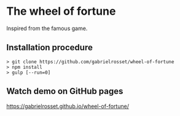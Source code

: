 The wheel of fortune
===================
Inspired from the famous game.

## Installation procedure
    > git clone https://github.com/gabrielrosset/wheel-of-fortune
    > npm install
    > gulp [--run=0]

## Watch demo on GitHub pages
https://gabrielrosset.github.io/wheel-of-fortune/
